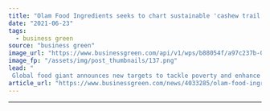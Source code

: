 ```yaml
---
title: "Olam Food Ingredients seeks to chart sustainable 'cashew trail'"
date: "2021-06-23"
tags: 
  - business green
source: "business green"
image_url: "https://www.businessgreen.com/api/v1/wps/b88054f/a97c237b-00c8-466d-bc83-7f42668c3c26/3/cashew-185x114.png"
image_fp: "/assets/img/post_thumbnails/137.png"
lead: "
 Global food giant announces new targets to tackle poverty and enhance environmental sustainability across the cashew supply chain ..."
article_url: "https://www.businessgreen.com/news/4033285/olam-food-ingredients-seeks-chart-sustainable-cashew-trail"
---
```


---
